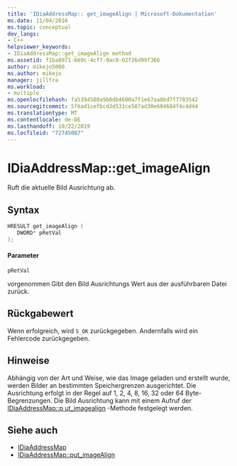 ```yaml
---
title: 'IDiaAddressMap:: get_imageAlign | Microsoft-Dokumentation'
ms.date: 11/04/2016
ms.topic: conceptual
dev_langs:
- C++
helpviewer_keywords:
- IDiaAddressMap::get_imageAlign method
ms.assetid: f1ba8071-669c-4cf7-9ac0-02f26d99f366
author: mikejo5000
ms.author: mikejo
manager: jillfra
ms.workload:
- multiple
ms.openlocfilehash: fa5394580a9b0db4600a7f1e67aa8bd7f7703542
ms.sourcegitcommit: 5f6ad1cefbcd3d531ce587ad30e684684f4c4d44
ms.translationtype: MT
ms.contentlocale: de-DE
ms.lasthandoff: 10/22/2019
ms.locfileid: "72745087"
---
```

# <a name="idiaaddressmapget_imagealign"></a>IDiaAddressMap::get_imageAlign
Ruft die aktuelle Bild Ausrichtung ab.

## <a name="syntax"></a>Syntax

```C++
HRESULT get_imageAlign ( 
   DWORD* pRetVal
);
```

#### <a name="parameters"></a>Parameter
 `pRetVal`

vorgenommen Gibt den Bild Ausrichtungs Wert aus der ausführbaren Datei zurück.

## <a name="return-value"></a>Rückgabewert
 Wenn erfolgreich, wird `S_OK` zurückgegeben. Andernfalls wird ein Fehlercode zurückgegeben.

## <a name="remarks"></a>Hinweise
 Abhängig von der Art und Weise, wie das Image geladen und erstellt wurde, werden Bilder an bestimmten Speichergrenzen ausgerichtet. Die Ausrichtung erfolgt in der Regel auf 1, 2, 4, 8, 16, 32 oder 64 Byte-Begrenzungen. Die Bild Ausrichtung kann mit einem Aufruf der [IDiaAddressMap::p ut_imagealign](../../debugger/debug-interface-access/idiaaddressmap-put-imagealign.md) -Methode festgelegt werden.

## <a name="see-also"></a>Siehe auch
- [IDiaAddressMap](../../debugger/debug-interface-access/idiaaddressmap.md)
- [IDiaAddressMap::put_imageAlign](../../debugger/debug-interface-access/idiaaddressmap-put-imagealign.md)